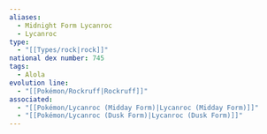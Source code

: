 ```yaml
---
aliases:
  - Midnight Form Lycanroc
  - Lycanroc
type:
  - "[[Types/rock|rock]]"
national dex number: 745
tags:
  - Alola
evolution line:
  - "[[Pokémon/Rockruff|Rockruff]]"
associated:
  - "[[Pokémon/Lycanroc (Midday Form)|Lycanroc (Midday Form)]]"
  - "[[Pokémon/Lycanroc (Dusk Form)|Lycanroc (Dusk Form)]]"
---
```

